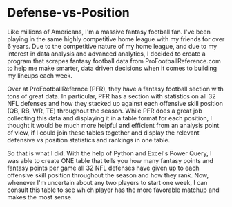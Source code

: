 # Defense-vs-Position

Like millions of Americans, I'm a massive fantasy football fan. I've been playing in the same highly competitive home league with my friends for over 6 years. Due to the competitive nature of my home league, and due to my interest in data analysis and advanced analytics, I decided to create a program that scrapes fantasy football data from ProFootballReference.com to help me make smarter, data driven decisions when it comes to building my lineups each week. 

Over at ProFootballRefernce (PFR), they have a fantasy football section with tons of great data. In particular, PFR has a section with statistics on all 32 NFL defenses and how they stacked up against each offensive skill position (QB, RB, WR, TE) throughout the season. While PFR does a great job collecting this data and displaying it in a table format for each position, I thought it would be much more helpful and efficient from an analysis point of view, if I could join these tables together and display the relevant defensive vs position statistics and rankings in one table.

So that is what I did. With the help of Python and Excel's Power Query, I was able to create ONE table that tells you how many fantasy points and fantasy points per game all 32 NFL defenses have given up to each offensive skill position throughout the season and how they rank. Now, whenever I'm uncertain about any two players to start one week, I can consult this table to see which player has the more favorable matchup and makes the most sense.
